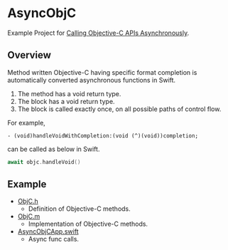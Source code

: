 # AsyncObjC
Example Project for [Calling Objective-C APIs Asynchronously](https://developer.apple.com/documentation/swift/calling_objective-c_apis_asynchronously).

## Overview
Method written Objective-C having specific format completion is automatically converted asynchronous functions in Swift.

1. The method has a void return type.
2. The block has a void return type.
3. The block is called exactly once, on all possible paths of control flow.

For example,

```objc
- (void)handleVoidWithCompletion:(void (^)(void))completion;
```

can be called as below in Swift.

```swift
await objc.handleVoid()
```

## Example 

- [ObjC.h](https://github.com/naru-jpn/AsyncObjC/blob/main/AsyncObjC/ObjC.h)
   - Definition of Objective-C methods.
- [ObjC.m](https://github.com/naru-jpn/AsyncObjC/blob/main/AsyncObjC/ObjC.m)
   - Implementation of Objective-C methods.
- [AsyncObjCApp.swift](https://github.com/naru-jpn/AsyncObjC/blob/454a93381fa5d857f246ce5aeeb3f9877352ac2d/AsyncObjC/AsyncObjCApp.swift#L19-L26)
   - Async func calls. 

